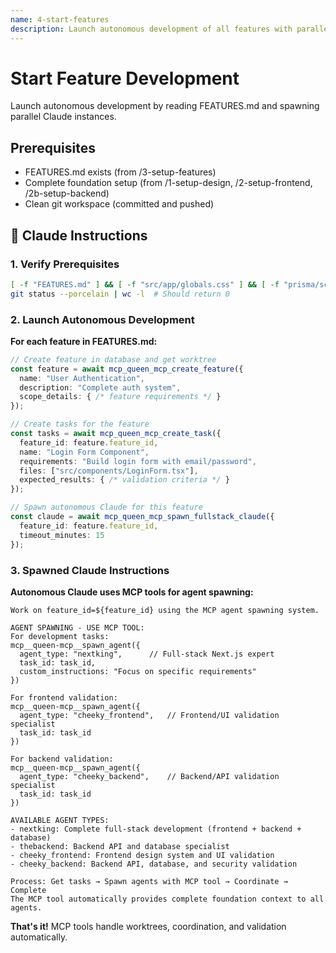 ```yaml
---
name: 4-start-features
description: Launch autonomous development of all features with parallel Claude instances
---
```


# Start Feature Development

Launch autonomous development by reading FEATURES.md and spawning parallel Claude instances.

## Prerequisites
- FEATURES.md exists (from /3-setup-features)
- Complete foundation setup (from /1-setup-design, /2-setup-frontend, /2b-setup-backend)
- Clean git workspace (committed and pushed)

## 🤖 Claude Instructions

### 1. Verify Prerequisites
```bash
[ -f "FEATURES.md" ] && [ -f "src/app/globals.css" ] && [ -f "prisma/schema.prisma" ] && [ -f "src/lib/prisma.ts" ] && echo "✅ Complete foundation ready" || echo "❌ Run all setup commands first"
git status --porcelain | wc -l  # Should return 0
```

### 2. Launch Autonomous Development
**For each feature in FEATURES.md:**

```typescript
// Create feature in database and get worktree
const feature = await mcp_queen_mcp_create_feature({
  name: "User Authentication", 
  description: "Complete auth system",
  scope_details: { /* feature requirements */ }
});

// Create tasks for the feature
const tasks = await mcp_queen_mcp_create_task({
  feature_id: feature.feature_id,
  name: "Login Form Component",
  requirements: "Build login form with email/password",
  files: ["src/components/LoginForm.tsx"],
  expected_results: { /* validation criteria */ }
});

// Spawn autonomous Claude for this feature
const claude = await mcp_queen_mcp_spawn_fullstack_claude({
  feature_id: feature.feature_id,
  timeout_minutes: 15
});
```

### 3. Spawned Claude Instructions
**Autonomous Claude uses MCP tools for agent spawning:**
```
Work on feature_id=${feature_id} using the MCP agent spawning system.

AGENT SPAWNING - USE MCP TOOL:
For development tasks:
mcp__queen-mcp__spawn_agent({
  agent_type: "nextking",      // Full-stack Next.js expert
  task_id: task_id,
  custom_instructions: "Focus on specific requirements"
})

For frontend validation:
mcp__queen-mcp__spawn_agent({
  agent_type: "cheeky_frontend",   // Frontend/UI validation specialist
  task_id: task_id
})

For backend validation:
mcp__queen-mcp__spawn_agent({
  agent_type: "cheeky_backend",    // Backend/API validation specialist
  task_id: task_id
})

AVAILABLE AGENT TYPES:
- nextking: Complete full-stack development (frontend + backend + database)
- thebackend: Backend API and database specialist
- cheeky_frontend: Frontend design system and UI validation
- cheeky_backend: Backend API, database, and security validation

Process: Get tasks → Spawn agents with MCP tool → Coordinate → Complete
The MCP tool automatically provides complete foundation context to all agents.
```

**That's it!** MCP tools handle worktrees, coordination, and validation automatically.